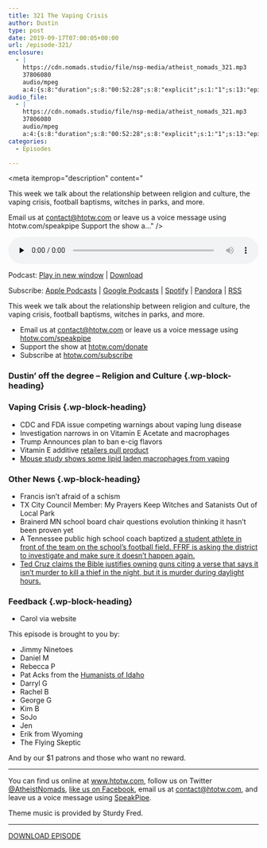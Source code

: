```yaml
---
title: 321 The Vaping Crisis
author: Dustin
type: post
date: 2019-09-17T07:00:05+00:00
url: /episode-321/
enclosure:
  - |
    https://cdn.nomads.studio/file/nsp-media/atheist_nomads_321.mp3
    37806080
    audio/mpeg
    a:4:{s:8:"duration";s:8:"00:52:28";s:8:"explicit";s:1:"1";s:13:"episode_title";s:17:"The Vaping Crisis";s:10:"episode_no";s:3:"321";}
audio_file:
  - |
    https://cdn.nomads.studio/file/nsp-media/atheist_nomads_321.mp3
    37806080
    audio/mpeg
    a:4:{s:8:"duration";s:8:"00:52:28";s:8:"explicit";s:1:"1";s:13:"episode_title";s:17:"The Vaping Crisis";s:10:"episode_no";s:3:"321";}
categories:
  - Episodes

---
```

<div itemscope itemtype="http://schema.org/AudioObject">
  <meta itemprop="name" content="321 The Vaping Crisis" />
  
  <meta itemprop="uploadDate" content="2019-09-17T01:00:05-06:00" />
  
  <meta itemprop="encodingFormat" content="audio/mpeg" />
  
  <meta itemprop="duration" content="PT52M28S" />
  
  <meta itemprop="description" content="


This week we talk about the relationship between religion and culture, the vaping crisis, football baptisms, witches in parks, and more.








Email us at contact@htotw.com or leave us a voice message using htotw.com/speakpipe
Support the show a..." />
  
  <meta itemprop="contentUrl" content="https://dts.podtrac.com/redirect.mp3/cdn.nomads.studio/file/nsp-media/atheist_nomads_321.mp3" />
  
  <meta itemprop="contentSize" content="36.1" />
  
  <div class="powerpress_player" id="powerpress_player_8584">
    <audio class="wp-audio-shortcode" id="audio-4015-328" preload="none" style="width: 100%;" controls="controls"><source type="audio/mpeg" src="https://dts.podtrac.com/redirect.mp3/cdn.nomads.studio/file/nsp-media/atheist_nomads_321.mp3?_=328" /><a href="https://dts.podtrac.com/redirect.mp3/cdn.nomads.studio/file/nsp-media/atheist_nomads_321.mp3">https://dts.podtrac.com/redirect.mp3/cdn.nomads.studio/file/nsp-media/atheist_nomads_321.mp3</a></audio>
  </div>
</div>

<p class="powerpress_links powerpress_links_mp3">
  Podcast: <a href="https://dts.podtrac.com/redirect.mp3/cdn.nomads.studio/file/nsp-media/atheist_nomads_321.mp3" class="powerpress_link_pinw" target="_blank" title="Play in new window" onclick="return powerpress_pinw('https://htotw.com/?powerpress_pinw=4015-podcast');" rel="nofollow">Play in new window</a> | <a href="https://dts.podtrac.com/redirect.mp3/cdn.nomads.studio/file/nsp-media/atheist_nomads_321.mp3" class="powerpress_link_d" title="Download" rel="nofollow" download="atheist_nomads_321.mp3">Download</a>
</p>

<p class="powerpress_links powerpress_subscribe_links">
  Subscribe: <a href="https://podcasts.apple.com/us/podcast/humanists-take-on-the-world/id530050098?mt=2&ls=1" class="powerpress_link_subscribe powerpress_link_subscribe_itunes" target="_blank" title="Subscribe on Apple Podcasts" rel="nofollow">Apple Podcasts</a> | <a href="https://www.google.com/podcasts?feed=aHR0cDovL2F0aGVpc3Rub21hZHMubGlic3luLmNvbS9yc3M%3D" class="powerpress_link_subscribe powerpress_link_subscribe_googleplay" target="_blank" title="Subscribe on Google Podcasts" rel="nofollow">Google Podcasts</a> | <a href="https://open.spotify.com/show/3LzK2xZGike6Tc1GEMtMbr?si=LieN9SNuTpq96smuaUsH8A" class="powerpress_link_subscribe powerpress_link_subscribe_spotify" target="_blank" title="Subscribe on Spotify" rel="nofollow">Spotify</a> | <a href="https://www.pandora.com/podcast/atheist-nomads/PC:10122?corr=62071012&part=ug" class="powerpress_link_subscribe powerpress_link_subscribe_pandora" target="_blank" title="Subscribe on Pandora" rel="nofollow">Pandora</a> | <a href="https://htotw.com/feed/podcast/" class="powerpress_link_subscribe powerpress_link_subscribe_rss" target="_blank" title="Subscribe via RSS" rel="nofollow">RSS</a>
</p>

This week we talk about the relationship between religion and culture, the vaping crisis, football baptisms, witches in parks, and more.

<!--more-->

  * Email us at <a href="mailto:contact@htotw.com” target=" rel="noopener noreferrer">contact@htotw.com</a> or leave us a voice message using <a href="https://htotw.com/speakpipe" target="_blank" rel="noopener noreferrer">htotw.com/speakpipe</a>
  * Support the show at <a href="https://htotw.com/donate" target="_blank" rel="noopener noreferrer">htotw.com/donate</a>
  * Subscribe at <a href="https://htotw.com/subscribe" target="_blank" rel="noopener noreferrer">htotw.com/subscribe</a>

### Dustin&#8217; off the degree &#8211; Religion and Culture {.wp-block-heading}

### Vaping Crisis {.wp-block-heading}

  * CDC and FDA issue competing warnings about vaping lung disease
  * Investigation narrows in on Vitamin E Acetate and macrophages
  * Trump Announces plan to ban e-cig flavors
  * Vitamin E additive [retailers pull product][1]
  * [Mouse study shows some lipid laden macrophages from vaping][2]

### Other News {.wp-block-heading}

  * Francis isn’t afraid of a schism
  * TX City Council Member: My Prayers Keep Witches and Satanists Out of Local Park
  * Brainerd MN school board chair questions evolution thinking it hasn’t been proven yet
  * A Tennessee public high school coach baptized [a student athlete in front of the team on the school’s football field. FFRF is asking the district to investigate and make sure it doesn’t happen again.][3]
  * [Ted Cruz claims the Bible justifies owning guns citing a verse that says it isn’t murder to kill a thief in the night, but it is murder during daylight hours.][4]

### Feedback {.wp-block-heading}

  * Carol via website

This episode is brought to you by:

  * Jimmy Ninetoes
  * Daniel M
  * Rebecca P
  * Pat Acks from the <a href="https://www.humanistsofidaho.org" target="_blank" rel="noopener noreferrer">Humanists of Idaho</a>
  * Darryl G
  * Rachel B
  * George G
  * Kim B
  * SoJo
  * Jen
  * Erik from Wyoming
  * The Flying Skeptic

And by our $1 patrons and those who want no reward.

<hr class="wp-block-separator" />

You can find us online at <a href="https://www.htotw.com/" target="_blank" rel="noopener noreferrer">www.htotw.com</a>, follow us on Twitter <a href="https://twitter.com/AtheistNomads" target="_blank" rel="noopener noreferrer">@AtheistNomads</a>, <a href="https://htotw.com/facebook" target="_blank" rel="noopener noreferrer">like us on Facebook</a>, email us at <contact@htotw.com>, and leave us a voice message using <a href="https://htotw.com/speakpipe" target="_blank" rel="noopener noreferrer">SpeakPipe</a>.

Theme music is provided by Sturdy Fred.

<hr class="wp-block-separator" />

<a href="https://dts.podtrac.com/redirect.mp3/cdn.nomads.studio/file/nsp-media/atheist_nomads_321.mp3" target="_blank" rel="noreferrer noopener" aria-label="DOWNLOAD EPISODE (opens in a new tab)">DOWNLOAD EPISODE</a>

 [1]: https://www.leafly.com/news/health/some-vape-cart-additive-makers-pull-products-others-go-dark
 [2]: https://www.jci.org/articles/view/128531
 [3]: https://ffrf.org/news/news-releases/item/35548-baptisms-at-a-tenn-high-school-must-cease-ffrf-declares
 [4]: https://friendlyatheist.patheos.com/2019/09/10/ted-cruz-in-twitter-fight-with-alyssa-milano-says-bible-justifies-owning-guns/